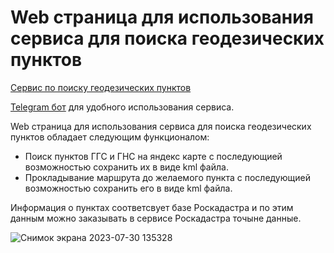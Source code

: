 # Web страница для использования сервиса для поиска геодезических пунктов
[Сервис по поиску геодезических пунктов](https://github.com/RealSkif/geopoints/tree/master)

[Telegram бот](https://github.com/RealSkif/geopointsTgBot) для удобного использования сервиса.

Web страница для использования сервиса для поиска геодезических пунктов обладает следующим функционалом:
* Поиск пунктов ГГС и ГНС на яндекс карте с последующией возможностью сохранить их в виде kml файла.
* Прокладывание маршрута до желаемого пункта с последующией возможностью сохранить его в виде kml файла.

Информация о пунктах соответсвует базе Роскадастра и по этим данным можно заказывать в сервисе Роскадастра точыне данные.
 
![Снимок экрана 2023-07-30 135328](https://github.com/RealSkif/geopointsWeb/assets/111068507/c5a7b256-64e9-4ee4-a9dd-89e1845cb665)

